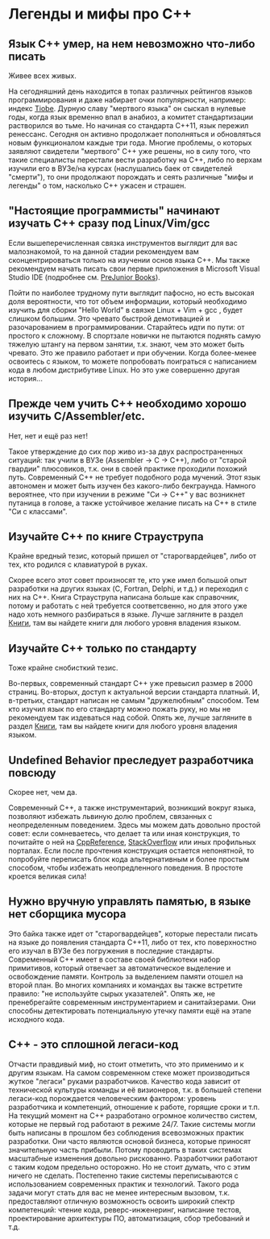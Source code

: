 # Легенды и мифы про C++

## Язык C++ умер, на нем невозможно что-либо писать

Живее всех живых. 

На сегодняшний день находится в топах различных рейтингов языков программирования и даже набирает очки популярности, например: индекс [Tiobe](https://www.tiobe.com/tiobe-index/). Дурную славу "мертвого языка" он сыскал в нулевые годы, когда язык временно впал в анабиоз, а комитет стандартизации растворился во тьме. Но начиная со стандарта C++11, язык пережил ренессанс. Сегодня он активно продолжает пополняться и обновляться новым функционалом каждые три года. Многие проблемы, о которых заявляют свидетели "мертвого" C++ уже решены, но в силу того, что такие специалисты перестали вести разработку на C++, либо по верхам изучили его в ВУЗе/на курсах (наслушались баек от свидетелей "смерти"), то они продолжают порождать и сеять различные "мифы и легенды" о том, насколько C++ ужасен и страшен.


## "Настоящие программисты" начинают изучать C++ сразу под Linux/Vim/gcc

Если вышеперечисленная связка инструментов выглядит для вас малознакомой, то на данной стадии рекомендуем вам сконцентрироваться только на изучении основ языка C++. Мы также рекомендуем начать писать свои первые приложения в Microsoft Visual Studio IDE (подробнее см. [PreJunior Books](Books/PreJunior.md)).

Пойти по наиболее трудному пути выглядит пафосно, но есть высокая доля вероятности, что тот объем информации, который необходимо изучить для сборки "Hello World" в связке Linux + Vim + gcc , будет слишком большим. Это чревато быстрой демотивацией и разочарованием в программировании. Старайтесь идти по пути: от простого к сложному. В спортзале новички не пытаются поднять самую тяжелую штангу на первом занятии, т.к. знают, чем это может быть чревато. Это же правило работает и при обучении. Когда более-менее освоитесь с языком, то можете попробовать поиграться с написанием кода в любом дистрибутиве Linux. Но это уже совершенно другая история...


## Прежде чем учить C++ необходимо хорошо изучить C/Assembler/etc.

Нет, нет и ещё раз нет! 

Такое утверждение до сих пор живо из-за двух распространенных ситуаций: так учили в ВУЗе (Assembler -> C -> C++), либо от "старой гвардии" плюсовиков, т.к. они в своей практике проходили похожий путь. Современный C++ не требует подобного рода мучений. Этот язык автономен и может быть изучен без какого-либо бекграунда. Намного вероятнее, что при изучении в режиме "Си -> С++" у вас возникнет путаница в голове, а также устойчивое желание писать на C++ в стиле "Си с классами".


## Изучайте C++ по книге Страуструпа

Крайне вредный тезис, который пришел от "старогвардейцев", либо от тех, кто родился с клавиатурой в руках. 

Скорее всего этот совет произносят те, кто уже имел большой опыт разработки на других языках (C, Fortran, Delphi, и т.д.) и переходил с них на C++. Книга Страуструпа написана больше как справочник, потому и работать с ней требуется соответсвенно, но для этого уже надо хоть немного разбираться в языке. Лучше загляните в раздел [Книги](Books.md), там вы найдете книги для любого уровня владения языком.  


## Изучайте C++ только по стандарту

Тоже крайне снобисткий тезис. 

Во-первых, современный стандарт C++ уже превысил размер в 2000 страниц. Во-вторых, доступ к актуальной версии стандарта платный. И, в-третьих, стандарт написан не самым "дружелюбным" способом. Тем кто изучил язык по его стандарту можно пожать руку, но мы не рекомендуем так издеваться над собой. Опять же, лучше загляните в раздел [Книги](Books.md), там вы найдете книги для любого уровня владения языком. 


## Undefined Behavior преследует разработчика повсюду

Скорее нет, чем да.

Современный C++, а также инструментарий, возникший вокруг языка, позволяют избежать львиную долю проблем, связанных с неопределенным поведением. Здесь мы можем дать довольно простой совет: если сомневаетесь, что делает та или иная конструкция, то почитайте о ней на [CppReference](https://en.cppreference.com), [StackOverflow](https://stackoverflow.com/) или иных профильных порталах. Если после прочтения конструкция остается непонятной, то попробуйте переписать блок кода альтернативным и более простым способом, чтобы избежать неопредленного поведения. В простоте кроется великая сила!


## Нужно вручную управлять памятью, в языке нет сборщика мусора

Это байка также идет от "старогвардейцев", которые перестали писать на языке до появления стандарта C++11, либо от тех, кто поверхностно его изучал в ВУЗе без погружения в последние стандарты. Современный C++ имеет в составе своей библиотеки набор примитивов, который отвечает за  автоматическое выделение и освобождение памяти. Контроль за выделением памяти отошел на второй план. Во многих компаниях и командах вы также встретите правило: "не используйте сырых указателей". Опять же, не пренебрегайте современным инструментарием и санитайзерами. Они способны детектировать потенциальную утечку памяти ещё на этапе исходного кода.


## C++ - это сплошной легаси-код

Отчасти правдивый миф, но стоит отметить, что это применимо и к другим языкам. На самом современном стеке может производиться жуткое "легаси" руками разработчиков. Качество кода зависит от технической культуры команды и её визионеров, т.к. в большей степени легаcи-код порождается человеческим фактором: уровень разработчика и компетенций, отношение к работе, горящие сроки и т.п. На текущий момент на C++ разработано огромное количество систем, которые не первый год работают в режиме 24/7. Такие системы могли быть написаны в прошлом без соблюдения всевозможных практик разработки. Они часто являются основой бизнеса, которые приносят значительную часть прибыли. Потому проводить в таких системах масштабные изменения довольно рискованно. Разработчики работают с таким кодом предельно осторожно. Но не стоит думать, что с этим ничего не сделать. Постепенно такие системы переписываются с использованием современных практик и технологий. Такого рода задачи могут стать для вас не менее интересным вызовом, т.к. предоставляют отличную возможность освоить широкий спектр компетенций: чтение кода, реверс-инженеринг, написание тестов, проектирование архитектуры ПО, автоматизация, сбор требований и т.д.